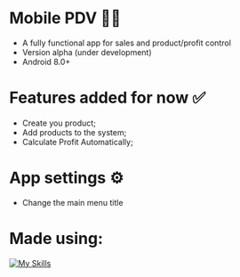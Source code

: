 # Mobile PDV 📱💲
- A fully functional app for sales and product/profit control
- Version alpha (under development)
- Android 8.0+

# Features added for now ✅
- Create you product;
- Add products to the system;
- Calculate Profit Automatically;

# App settings ⚙️
- Change the main menu title

# Made using:
[![My Skills](https://skillicons.dev/icons?i=androidstudio,kotlin)](https://skillicons.dev)

